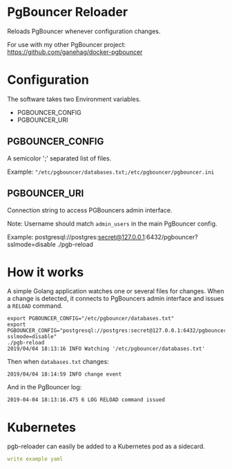 # PgBouncer Reloader

Reloads PgBouncer whenever configuration changes.

For use with my other PgBouncer project: https://github.com/ganehag/docker-pgbouncer

# Configuration

The software takes two Environment variables.

- PGBOUNCER_CONFIG
- PGBOUNCER_URI


## PGBOUNCER_CONFIG

A semicolor ';' separated list of files.

Example: `"/etc/pgbouncer/databases.txt;/etc/pgbouncer/pgbouncer.ini`


## PGBOUNCER_URI

Connection string to access PGBouncers admin interface.

Note: Username should match `admin_users` in the main PgBouncer config.

Example: postgresql://postgres:secret@127.0.0.1:6432/pgbouncer?sslmode=disable ./pgb-reload 


# How it works

A simple Golang application watches one or several files for changes.
When a change is detected, it connects to PgBouncers admin interface
and issues a `RELOAD` command.

```
export PGBOUNCER_CONFIG="/etc/pgbouncer/databases.txt"
export PGBOUNCER_CONFIG="postgresql://postgres:secret@127.0.0.1:6432/pgbouncer?sslmode=disable"
./pgb-reload 
2019/04/04 18:13:16 INFO Watching '/etc/pgbouncer/databases.txt'
```

Then when `databases.txt` changes:

```
2019/04/04 18:14:59 INFO change event
```

And in the PgBouncer log:

```
2019-04-04 18:13:16.475 6 LOG RELOAD command issued
```


# Kubernetes

pgb-reloader can easily be added to a Kubernetes pod as a sidecard.

```yaml
write example yaml
```
